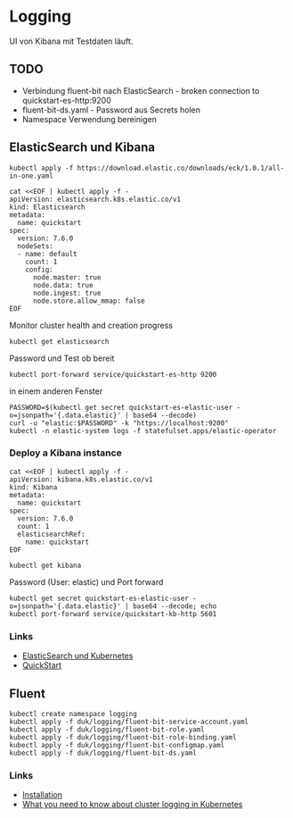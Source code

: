 Logging
=======

UI von Kibana mit Testdaten läuft.

TODO
----

* Verbindung fluent-bit nach ElasticSearch - broken connection to quickstart-es-http:9200 
* fluent-bit-ds.yaml - Password aus Secrets holen
* Namespace Verwendung bereinigen

ElasticSearch und Kibana
------------------------

    kubectl apply -f https://download.elastic.co/downloads/eck/1.0.1/all-in-one.yaml
    
    cat <<EOF | kubectl apply -f -
    apiVersion: elasticsearch.k8s.elastic.co/v1
    kind: Elasticsearch
    metadata:
      name: quickstart
    spec:
      version: 7.6.0
      nodeSets:
      - name: default
        count: 1
        config:
          node.master: true
          node.data: true
          node.ingest: true
          node.store.allow_mmap: false
    EOF
    
Monitor cluster health and creation progress

    kubectl get elasticsearch 
    
Password und Test ob bereit

    kubectl port-forward service/quickstart-es-http 9200
    
in einem anderen Fenster
    
    PASSWORD=$(kubectl get secret quickstart-es-elastic-user -o=jsonpath='{.data.elastic}' | base64 --decode)
    curl -u "elastic:$PASSWORD" -k "https://localhost:9200"
    kubectl -n elastic-system logs -f statefulset.apps/elastic-operator

### Deploy a Kibana instance

    cat <<EOF | kubectl apply -f -
    apiVersion: kibana.k8s.elastic.co/v1
    kind: Kibana
    metadata:
      name: quickstart
    spec:
      version: 7.6.0
      count: 1
      elasticsearchRef:
        name: quickstart
    EOF

    kubectl get kibana 
    
Password (User: elastic) und Port forward

    kubectl get secret quickstart-es-elastic-user -o=jsonpath='{.data.elastic}' | base64 --decode; echo
    kubectl port-forward service/quickstart-kb-http 5601
    
### Links    
    
* [ElasticSearch und Kubernetes](https://www.elastic.co/de/downloads/elastic-cloud-kubernetes)
* [QuickStart](https://www.elastic.co/guide/en/cloud-on-k8s/current/k8s-quickstart.html)

Fluent
------

    kubectl create namespace logging
    kubectl apply -f duk/logging/fluent-bit-service-account.yaml
    kubectl apply -f duk/logging/fluent-bit-role.yaml
    kubectl apply -f duk/logging/fluent-bit-role-binding.yaml
    kubectl apply -f duk/logging/fluent-bit-configmap.yaml
    kubectl apply -f duk/logging/fluent-bit-ds.yaml    
    
### Links

* [Installation](https://docs.fluentbit.io/manual/installation/kubernetes/) 
* [What you need to know about cluster logging in Kubernetes](https://opensource.com/article/21/11/cluster-logging-kubernetes)